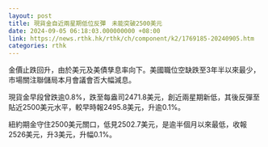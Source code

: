 ```yaml
---
layout: post
title: 現貨金自近兩星期低位反彈　未能突破2500美元
date: 2024-09-05 06:18:03.000000000 +08:00
link: https://news.rthk.hk/rthk/ch/component/k2/1769185-20240905.htm
categories: rthk
---
```


金價止跌回升，由於美元及美債孳息率向下。美國職位空缺跌至3年半以來最少，市場關注聯儲局本月會議會否大幅減息。

現貨金早段曾跌逾0.8%，跌至每盎司2471.8美元，創近兩星期新低，其後反彈至貼近2500美元水平，較早時報2495.8美元，升逾0.1%。

紐約期金守住2500美元關口，低見2502.7美元，是逾半個月以來最低，收報2526美元，升3美元，升幅0.1%。
